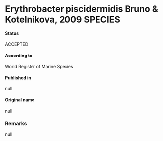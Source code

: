 Erythrobacter piscidermidis Bruno & Kotelnikova, 2009 SPECIES
=======

#### Status
ACCEPTED

#### According to
World Register of Marine Species

#### Published in
null

#### Original name
null

### Remarks
null